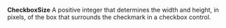**CheckboxSize** A positive integer that determines the width and height, in pixels, of the box that surrounds the checkmark in a checkbox control.
